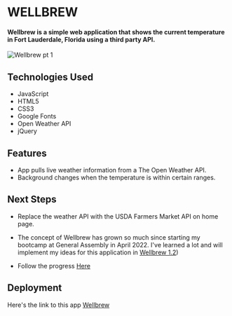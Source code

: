 # WELLBREW 

#### Wellbrew is a simple web application that shows the current temperature in Fort Lauderdale, Florida using a third party API. 

![Wellbrew pt  1](https://user-images.githubusercontent.com/103911002/176599634-265cb9e7-ddd3-4efe-8caa-8726765fbd60.png)

## Technologies Used
* JavaScript 
* HTML5
* CSS3
* Google Fonts
* Open Weather API
* jQuery

## Features
* App pulls live weather information from a The Open Weather API.
* Background changes when the temperature is within certain ranges. 

## Next Steps
* Replace the weather API with the USDA Farmers Market API on home page. 

* The concept of Wellbrew has grown so much since starting my bootcamp at General Assembly in April 2022. I've learned a lot and will implement my ideas for this application in [Wellbrew 1.2](https://github.com/Chyannetech/Wellbrew-1.2))

* Follow the progress [Here](https://trello.com/b/b2OoGCiU/wellbrew)

## Deployment 
Here's the link to this app [Wellbrew](https://bright-nasturtium-8b0073.netlify.app/)



